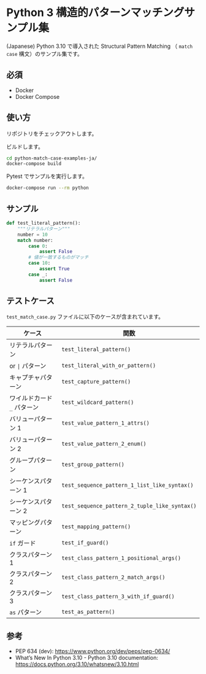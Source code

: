 # Python 3 構造的パターンマッチングサンプル集

(Japanese) Python 3.10 で導入された Structural Pattern Matching （ `match` `case` 構文）のサンプル集です。

## 必須

- Docker
- Docker Compose

## 使い方

リポジトリをチェックアウトします。

ビルドします。

```bash
cd python-match-case-examples-ja/
docker-compose build
```

Pytest でサンプルを実行します。

```bash
docker-compose run --rm python
```

## サンプル

```python
def test_literal_pattern():
    """リテラルパターン"""
    number = 10
    match number:
        case 0:
            assert False
        # 値が一致するものがマッチ
        case 10:
            assert True
        case _:
            assert False
```

## テストケース

`test_match_case.py` ファイルに以下のケースが含まれています。

| ケース | 関数 |
| --- | --- |
| リテラルパターン | `test_literal_pattern()` |
| or `\|` パターン | `test_literal_with_or_pattern()` |
| キャプチャパターン | `test_capture_pattern()` |
| ワイルドカード `_` パターン | `test_wildcard_pattern()` |
| バリューパターン 1 | `test_value_pattern_1_attrs()` |
| バリューパターン 2 | `test_value_pattern_2_enum()` |
| グループパターン | `test_group_pattern()` |
| シーケンスパターン 1 | `test_sequence_pattern_1_list_like_syntax()` |
| シーケンスパターン 2 | `test_sequence_pattern_2_tuple_like_syntax()` |
| マッピングパターン | `test_mapping_pattern()` |
| `if` ガード | `test_if_guard()` |
| クラスパターン 1 | `test_class_pattern_1_positional_args()` |
| クラスパターン 2 | `test_class_pattern_2_match_args()` |
| クラスパターン 3 | `test_class_pattern_3_with_if_guard()` |
| `as` パターン | `test_as_pattern()` |

## 参考

- PEP 634 (dev): https://www.python.org/dev/peps/pep-0634/
- What’s New In Python 3.10  - Python 3.10 documentation: https://docs.python.org/3.10/whatsnew/3.10.html
